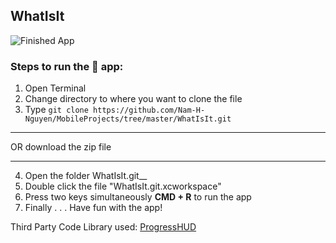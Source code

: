 ## WhatIsIt
![Finished App](https://media.giphy.com/media/8Z5KpRGlf1f9N8WEHX/giphy.gif "WhatIsIt iOS app written in Swift 4/iOS 12")


### Steps to run the 📱 app: ###

1. Open Terminal
2. Change directory to where you want to clone the file
3. Type `git clone https://github.com/Nam-H-Nguyen/MobileProjects/tree/master/WhatIsIt.git`
- - - -
OR download the zip file
- - - -
4. Open the folder WhatIsIt.git__
5. Double click the file "WhatIsIt.git.xcworkspace"
6. Press two keys simultaneously __CMD + R__ to run the app
7. Finally . . . Have fun with the app!

Third Party Code Library used:
[ProgressHUD](https://github.com/relatedcode/ProgressHUD)
